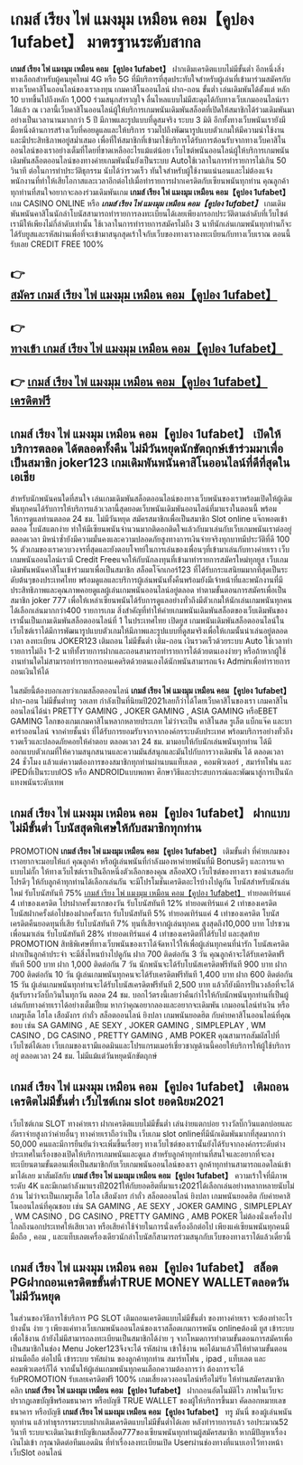 # เกมส์ เรียง ไพ่ แมงมุม เหมือน คอม【คูปอง 1ufabet】  มาตรฐานระดับสากล

**เกมส์ เรียง ไพ่ แมงมุม เหมือน คอม【คูปอง 1ufabet】** ฝากเติมเครดิตแบบไม่มีขั้นต่ำ  อีกหนึ่งสิ่งทางเลือกสำหรับผู้คนยุคใหม่ 4G หรือ 5G ที่มีบริการที่สุดประทับใจสำหรับผู้เล่นที่เข้ามาร่วมสมัครกับทางเว็บคาสิโนออนไลน์ของเราลงทุน เกมคาสิโนออนไลน์ ฝาก-ถอน ขั้นต่ำ เล่นเดิมพันได้ตั้งแต่ หลัก 10 บาทขึ้นไปถึงหลัก 1,000 ร่วมสนุกสำราญใจ ลื่นไหลแบบไม่มีสะดุดได้กับทางเว็บเกมออนไลน์เราได้แล้ว ณ เวลานี้เว็บคาสิโนออนไลน์ผู้ให้บริการเกมพนันเดิมพันสล็อตที่เปิดให้สมาชิกได้ร่วมเดิมพันมาอย่างเป็นเวลานานมากกว่า 5 ปี มีภาพและรูปแบบที่ดูสมจริง ระบบ 3 มิติ
อีกทั้งทางเว็บพนันเรายังมี มือหนึ่งด้านการสร้างเว็บที่คอยดูแลและให้บริการ  รวมไปถึงพัฒนารูปแบบตัวเกมให้มีความน่าใช้งานและมีประสิทธิภาพอยู่สม่ำเสมอ เพื่อที่ให้สมาชิกที่เข้ามาใช้บริการได้รับการต้อนรับจากทางเว็บคาสิโนออนไลน์ของเราอย่างเต็มที่โดยที่ขาดเหลืออะไรแม้แต่น้อย เว็บไซต์พนันออนไลน์ผู้ให้บริการเกมพนันเดิมพันสล็อตออนไลน์ของทางค่ายเกมพันนั้นยังเป็นระบบ Autoใช้เวลาในการทำรายการไม่เกิน 50 วินาที ต่อในการทำประวัติธุกรรม นับได้ว่ารวดเร็ว ทันใจสำหรับผู้ใช้งานแน่นอนและไม่ต้องแจ้งพนักงานที่ทำให้เสียโอกาสและเวลาอีกต่อไปเมื่อทำรายการฝากเครดิตกับเซียนพนันทุกท่าน
คุณลูกค้าทุกท่านที่สนใจอยากจะลองร่วมเดิมพันเกม **เกมส์ เรียง ไพ่ แมงมุม เหมือน คอม【คูปอง 1ufabet】** เกม CASINO ONLINE หรือ ***เกมส์ เรียง ไพ่ แมงมุม เหมือน คอม【คูปอง 1ufabet】*** เกมเดิมพันพนันคาสิโนนักล่าโบนัสสามารถทำรายการลงทะเบียนได้เลยเพียงกรอกประวัติตามลำดับที่เว็บไซต์เรามีให้เพียงไม่กี่ลำดับเท่านั้น ใช้เวลาในการทำรายการสมัครไม่ถึง 3 นาทีนักเล่นเกมพนันทุกท่านก็จะได้รับยูสและรหัสผ่านเพื่อที่จะเข้ามาสนุกสุดเร้าใจกับเว็บของทางเราลงทะเบียนกับทางเว็บเราณ ตอนนี้รับเลย CREDIT FREE 100%

## 👉 [สมัคร เกมส์ เรียง ไพ่ แมงมุม เหมือน คอม【คูปอง 1ufabet】](https://archa888.com/)
## 👉 [ทางเข้า เกมส์ เรียง ไพ่ แมงมุม เหมือน คอม【คูปอง 1ufabet】](https://archa888.com/)
## 👉 [เกมส์ เรียง ไพ่ แมงมุม เหมือน คอม【คูปอง 1ufabet】 เครดิตฟรี](https://archa888.com/)

## เกมส์ เรียง ไพ่ แมงมุม เหมือน คอม【คูปอง 1ufabet】 เปิดให้บริการตลอด ได้ตลอดทั้งคืน ไม่มีวันหยุดนักขัตฤกษ์เข้าร่วมมาเพื่อเป็นสมาชิก joker123 เกมเดิมพันพนันคาสิโนออนไลน์ที่ดีที่สุดในเอเชีย

สำหรับนักพนันคนใดที่สนใจ เล่นเกมเดิมพันสล็อตออนไลน์ของทางเว็บพนันของเราพร้อมเปิดให้ผู้เดิมพันทุกคนได้รับการให้บริการแล้วเวลานี้สุดยอดเว็บพนันเดิมพันออนไลน์ที่มาแรงในตอนนี้ พร้อมให้การดูแลท่านตลอด 24 ชม. ไม่มีวันหยุด สมัครสมาชิกเพื่อเป็นสมาชิก Slot online แจ๊กพอตเข้าตลอด โบนัสแตกง่าย ทำให้มีเซียนพนันจำนวนมากติดอกติดใจแล้วกับมาเล่นกับเว็บเกมพนันเราต่ออยู่ตลอดเวลา มิหนำซ้ำยังมีความมั่นคงและความปลอดภัยสูงทางการเงินจ่ายจริงทุกบาทมีประวัติที่ดี 100 % ตัวเกมของเราควบวงจรที่สุดและยังตอบโจทย์ในการเล่นของเพื่อนๆที่เข้ามาเล่นกับทางค่ายเรา
เว็บเกมพนันออนไลน์เรามี Credit Freeแจกให้กับนักลงทุนที่เข้ามาทำรายการสมัครใหม่ทุกยูส เว็บเกมเดิมพันพนันคาสิโนเข้าร่วมมาเพื่อเป็นสมาชิก สล็อตโจ๊กเกอร์123 ที่ได้รับกระแสนิยมมากที่สุดเป็นระดับต้นๆของประเทศไทย พร้อมดูแลและบริการผู้เล่นพนันทั้งคืนพร้อมยังมีเจ้าหน้าที่และพนักงานที่มีประสิทธิภาพและคุณภาพคอยดูแลผู้เล่นเกมพนันออนไลน์อยู่ตลอด ทำตามขั้นตอนการสมัครเพื่อเป็นสมาชิก joker 777 เพื่อให้เหล่าเซียนพนันได้รับการดูแลอย่างทั่วถึงมีตัวเกมให้นักเล่นเกมพนันทุกคนได้เลือกเล่นมากกว่า400 รายการเกม
สิ่งสำคัญที่ทำให้ค่ายเกมพนันเดิมพันสล็อตของเว็บเดิมพันของเรานั้นเป็นเกมเดิมพันสล็อตออนไลน์ที่ 1 ในประเทศไทย เปิดยูส  เกมพนันเดิมพันสล็อตออนไลน์ในเว็บไซต์เราได้มีการพัฒนารูปแบบตัวเกมให้มีภาพและรูปแบบที่ดูสมจริงเพื่อให้เกมนั้นน่าเล่นอยู่ตลอดเวลา ลงทะเบียน JOKER123 เติมถอน ไม่มีขั้นต่ำ เติม-ถอน เงินรวดเร็วด้วยระบบ Auto ใช้เวลาทำรายการไม่ถึง 1-2 นาทีทั้งรายการฝากและถอนสามารถทำรายการได้ด้วยตนเองง่ายๆ หรือถ้าหากผู้ใช้งานท่านใดไม่สามารถทำรายการถอนเคดริตด้วยตนเองได้นักพนันสามารถแจ้ง Adminเพื่อทำรายการถอนเงินให้ได้

ในสมัยนี้ต้องบอกเลยว่าเกมสล็อตออนไลน์ **เกมส์ เรียง ไพ่ แมงมุม เหมือน คอม【คูปอง 1ufabet】** ฝาก-ถอน ไม่มีขั้นต่ำทรู วอเลท กำลังเป็นที่นิยมปี2021เลยก็ว่าได้โดยเว็บคาสิโนของเรา เกมคาสิโนออนไลน์ได้นำ PRETTY GAMING , JOKER GAMING , ASIA GAMING หรือEBET GAMING โลกของเกมเกมคาสิโนหลากหลายประเภท ไม่ว่าจะเป็น คาสิโนสด รูเล็ต แบ็กแจ๊ค และบาคาร่าออนไลน์ จากค่ายชั้นนำ ที่ได้รับการยอมรับจากจากองค์กรระบดับประเทศ พร้อมบริการอย่างทั่วถึงรวดเร็วและปลอดภัยคอยให้คำตอบ ตลอดเวลา 24 ชม. มามอบให้กับนักเล่นพนันทุกท่าน ได้มีออกแบบตัวเกมที่ให้ความสนุกสนานและความมันส์สนุกและมันไปกับการวางเดิมพัน ได้ ตลอดเวลา 24 ชั่วโมง แล้วแต่ความต้องการของสมาชิกทุกท่านผ่านบนแท็บเลต , คอมพิวเตอร์ , สมาร์ทโฟน และ iPEDที่เป็นระบบIOS หรือ ANDROIDแบบพกพา ศึกษาวิธีและประสบการณ์และพัฒนาสู่การเป็นนักแทงพนันระดับเทพ

## เกมส์ เรียง ไพ่ แมงมุม เหมือน คอม【คูปอง 1ufabet】 ฝากแบบไม่มีขั้นต่ำ โบนัสสุดพิเศษให้กับสมาชิกทุกท่าน

 PROMOTION  **เกมส์ เรียง ไพ่ แมงมุม เหมือน คอม【คูปอง 1ufabet】** เติมขั้นต่ำ ที่ค่ายเกมของเราอยากจะมอบให้แก่  คุณลูกค้า หรือผู้เล่นพนันที่กำลังมองหาค่ายพนันที่มี Bonusดีๆ และการแจกแบบไม่กั๊ก ให้ทางเว็บไซต์เราเป็นอีกหนึ่งตัวเลือกของคุณ สล็อตXO เว็บไซต์ของทางเรา ขอนำเสนอกับโปรดีๆ ให้กับลูกค้าทุกท่านได้เลือกเล่นกัน จะมีโปรโมชั่นเครดิตอะไรบ้างไปดูกัน
โบนัสสำหรับนักเล่นใหม่ รับโบนัสทันที 75% [เกมส์ เรียง ไพ่ แมงมุม เหมือน คอม【คูปอง 1ufabet】](https://archa888.com/) ทำยอดเทิร์นแค่ 4 เท่าของเครดิต
โปรฝากครั้งแรกของวัน รับโบนัสทันที 12% ทำยอดเทิร์นแค่ 2 เท่าของเครดิต
โบนัสฝากครั้งต่อไปของฝากครั้งแรก รับโบนัสทันที 5% ทำยอดเทิร์นแค่ 4 เท่าของเครดิต
โบนัสเครดิตคืนยอดทุนที่เสีย รับโบนัสทันที 7% ทุนที่เสียจากผู้เล่นทุกคน สูงสุดถึง10,000 บาท
โปรชวนเพื่อนมาเล่น รับโบนัสทันที 28% ทำยอดเทิร์นแค่ 4 เท่าของเครดิตที่ได้รับไป
และสุดท้าย PROMOTION สิทธิพิเศษที่ทางเว็บพนันของเราได้จัดหาไว้ให้เพื่อผู้เล่นทุกคนที่น่ารัก โบนัสเครดิตฝากเป็นลูกค้าประจำ จะมีสิ่งไหนบ้างไปดูกัน
ฝาก 700 ติดต่อกัน 3 วัน คุณลูกค้าจะได้รับเครดิตฟรีทันที 500 บาท
ฝาก 1,000 ติดต่อกัน 7 วัน นักพนันจะได้รับโบนัสเครดิตฟรีทันที 900 บาท
ฝาก 700 ติดต่อกัน 10 วัน ผู้เล่นเกมพนันทุกคนจะได้รับเครดิตฟรีทันที 1,400 บาท
ฝาก 600 ติดต่อกัน 15 วัน ผู้เล่นเกมพนันทุกท่านจะได้รับโบนัสเครดิตฟรีทันที 2,500 บาท
แล้วก็ยังมีการปั่นวงล้อที่จะได้ลุ้นรับรางวัลบิ๊กวินในทุกวัน ตลอด 24 ชม. บอกไว้ตรงนี้เลยว่าคืนกำไรให้กับนักพนันทุกท่านที่เป็นผู้เล่นกับทางค่ายเราได้อย่างเต็มเปี่ยม หากว่าคุณอยากลองและอยากจะเดิมพัน เกมออนไลน์ทำเงิน หรือเกมรูเล็ต ไฮโล เสือมังกร กำถั่ว สล็อตออนไลน์ ยิงปลา เกมพนันยอดฮิต กับค่ายคาสิโนออนไลน์ที่คุณชอบ เช่น SA GAMING , AE SEXY , JOKER GAMING , SIMPLEPLAY , WM CASINO , DG CASINO , PRETTY GAMING , AMB POKER  คุณสามารถสัมผัสไปที่เว็บไซต์ได้เลย เว็บเกมของเรามีแอดมินและโปรแกรมเมอร์เชี่ยวชาญด้านนี้คอยให้บริการให้ผู้ใช้บริการอยู่ ตลอดเวลา 24 ชม. ไม่มีแม้แต่วันหยุดนักขัตฤกษ์

## เกมส์ เรียง ไพ่ แมงมุม เหมือน คอม【คูปอง 1ufabet】 เติมถอนเครดิตไม่มีขั้นต่ำ  เว็บไซต์เกม slot ยอดนิยม2021

เว็บไซต์เกม SLOT ทางค่ายเรา ฝากเครดิตแบบไม่มีขั้นต่ำ เล่นง่ายแตกบ่อย รางวัลบิ๊กวินแตกบ่อยและอัตราจ่ายสูงกว่าค่ายอื่นๆ ทางค่ายเราถือว่าเป็น เว็บเกม slot onlineที่มีนักเดิมพันมากที่สุดมากกว่า 50,000 คนและมีการยืนยันว่าจะเพิ่มขึ้นเรื่อยๆ ทางเว็บไซต์ของเรานั้นยังได้รับจากองค์กรระดับต่างประเทศในเรื่องของเปิดให้บริการเกมพนันและดูแล สำหรับลูกค้าทุกท่านที่สนใจและอยากที่จะลงทะเบียนตามขั้นตอนเพื่อเป็นสมาชิกกับเว็บเกมพนันออนไลน์ของเรา ลูกค้าทุกท่านสามารถแอดไลน์เข้ามาได้เลย
	มาสัมผัสกับ **เกมส์ เรียง ไพ่ แมงมุม เหมือน คอม【คูปอง 1ufabet】** ความเร้าใจที่มีภาพระดับ 4K และมีเกมกำลังมาแรงปี2021ให้กับยอดฮิตที่มาแรง2021ได้เลือกเล่นอย่างหลากหลายนับไม่ถ้วน  ไม่ว่าจะเป็นเกมรูเล็ต ไฮโล เสือมังกร กำถั่ว สล็อตออนไลน์ ยิงปลา เกมพนันยอดฮิต กับค่ายคาสิโนออนไลน์ที่คุณชอบ เช่น SA GAMING , AE SEXY , JOKER GAMING , SIMPLEPLAY , WM CASINO , DG CASINO , PRETTY GAMING , AMB POKER  ไม่ต้องนั่งเครื่องไปไกลถึงนอกประเทศให้เสียเวลา หรือเสียค่าใช้จ่ายในการนั่งเครื่องอีกต่อไป เพียงแค่เซียนพนันทุกคนมีมือถือ , คอม , และแท็บเลตเครื่องเดียวนักล่าโบนัสก็สามารถร่วมสนุกกับเว็บของทางเราได้แล้วเดี๋ยวนี้

## เกมส์ เรียง ไพ่ แมงมุม เหมือน คอม【คูปอง 1ufabet】 สล็อต PGฝากถอนเครดิตขขั้นต่ำTRUE MONEY WALLETตลอดวัน ไม่มีวันหยุด

ในส่วนของวิธีการใช้บริการ PG SLOT เติมถอนเครดิตแบบไม่มีขั้นต่ำ ของทางค่ายเรา จะต้องทำอะไรบ้างนั้น ง่าย ๆ เพียงแค่ทางเว็บเกมพนันออนไลน์ของเราสล็อตเกมการพนัน onlineต้องมี ยูส เข้าระบบเพื่อใช้งาน ถ้ายังไม่มีสามารถลงทะเบียนเป็นสมาชิกได้ง่าย ๆ จากโหมดการทำตามขั้นตอนการสมัครเพื่อเป็นสมาชิกในช่อง Menu Joker123จึงจะได้ รหัสผ่าน เข้าใช้งาน พอได้มาแล้วก็ให้ทำตามขั้นตอนผ่านมือถือ ต่อไปนี้
เข้าระบบ รหัสผ่าน  ของลูกค้าทุกท่าน สมาร์ทโฟน , ipad , แท็บเลต และคอมพิวเตอร์ก็ได้
จากนั้นให้ผู้เล่นเกมพนันทุกคนเลือกความต้องการว่า ต้องการจะได้รับPROMOTION รับเลยเครดิตฟรี 100% เกมเสี่ยงดวงออนไลน์หรือไม่รับ
ให้ท่านสมัครสมาชิก คลิก **เกมส์ เรียง ไพ่ แมงมุม เหมือน คอม【คูปอง 1ufabet】** ฝากถอนอัตโนมัติไว ภาพในเว็บจะปรากฏเลขบัญชีพร้อมธนาคาร หรือบัญชี TRUE WALLET ของผู้ให้บริการขึ้นมา
คัดลอกหมายเลขธนาคาร หรือบัญชี **เกมส์ เรียง ไพ่ แมงมุม เหมือน คอม【คูปอง 1ufabet】** ทรู มันนี่ ของผู้เล่นพนันทุกท่าน แล้วทำธุรกรรมระบบฝากเติมเครดิตแบบไม่มีขั้นต่ำได้เลย
หลังทำรายการแล้ว รอประมาณ52 วินาที ระบบจะเติมเงินเข้าบัญชีเกมสล็อต777ของเซียนพนันทุกท่านผู้สมัครสมาชิก
หากมีปัญหาเรื่องเงินไม่เข้า กรุณาติดต่อทีมแอดมิน ที่ทำเรื่องลงทะเบียนเปิด Userผ่านช่องทางที่แนบเอาไว้ทางหน้าเว็บSlot ออนไลน์


